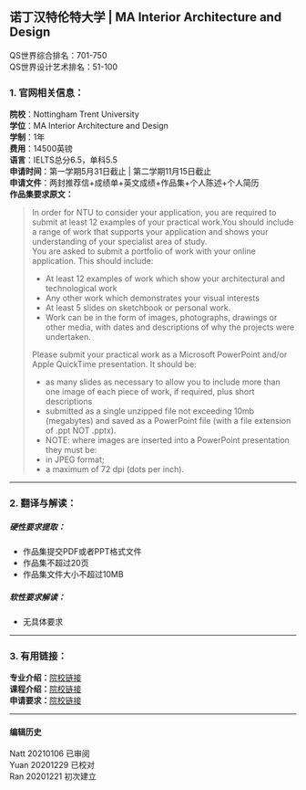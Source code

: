 ##  诺丁汉特伦特大学 | MA Interior Architecture and Design  

QS世界综合排名：701-750  
QS世界设计艺术排名：51-100  

### 1. 官网相关信息：

**院校**：Nottingham Trent University  
**学位**：MA Interior Architecture and Design  
**学制**：1年  
**费用**：14500英镑    
**语言**：IELTS总分6.5，单科5.5  
**申请时间**：第一学期5月31日截止 | 第二学期11月15日截止  
**申请文件**：两封推荐信+成绩单+英文成绩+作品集+个人陈述+个人简历  
**作品集要求原文：**  
> In order for NTU to consider your application, you are required to submit at least 12 examples of your practical work.You should include a range of work that supports your application and shows your understanding of your specialist area of study.  
You are asked to submit a portfolio of work with your online application. This should include:
> - At least 12 examples of work which show your architectural and technological work  
> - Any other work which demonstrates your visual interests  
> - At least 5 slides on sketchbook or personal work.  
> - Work can be in the form of images, photographs, drawings or other media, with dates and descriptions of why the projects were undertaken.  
>
> Please submit your practical work as a Microsoft PowerPoint and/or Apple QuickTime presentation. It should be:  
> - as many slides as necessary to allow you to include more than one image of each piece of work, if required, plus short descriptions  
> - submitted as a single unzipped file not exceeding 10mb (megabytes) and saved as a PowerPoint file (with a file extension of .ppt NOT .pptx).  
> - NOTE: where images are inserted into a PowerPoint presentation they must be:
> - in JPEG format;  
> - a maximum of 72 dpi (dots per inch).


---


### 2. 翻译与解读：

##### 硬性要求提取：  
- 作品集提交PDF或者PPT格式文件  
- 作品集不超过20页  
- 作品集文件大小不超过10MB  


##### 软性要求解读：
- 无具体要求  

---


### 3. 有用链接：

**专业介绍：**[院校链接](https://www.ntu.ac.uk/course/architecture-design-and-the-built-environment/pg/ma-interior-architecture-and-design)  
**课程介绍：**[院校链接](https://www.ntu.ac.uk/course/architecture-design-and-the-built-environment/pg/ma-interior-architecture-and-design)  
**申请要求：**[院校链接](https://www.ntu.ac.uk/course/architecture-design-and-the-built-environment/pg/ma-interior-architecture-and-design)         



---


#### 编辑历史
Natt 20210106 已审阅  
Yuan 20201229 已校对  
Ran 20201221 初次建立
